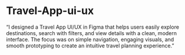 # Travel-App-ui-ux
“I designed a Travel App UI/UX in Figma that helps users easily explore destinations, search with filters, and view details with a clean, modern interface. The focus was on simple navigation, engaging visuals, and smooth prototyping to create an intuitive travel planning experience.”
